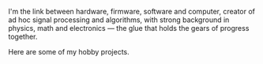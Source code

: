 I'm the link between hardware, firmware, software and computer, creator of ad hoc signal processing and algorithms, with strong background in physics, math and electronics — the glue that holds the gears of progress together.

Here are some of my hobby projects.
